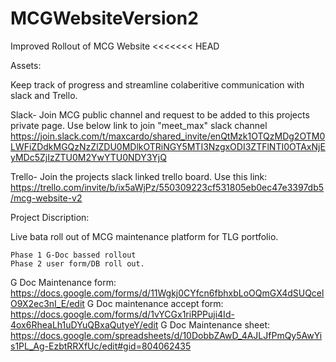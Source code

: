 # MCGWebsiteVersion2
Improved Rollout of MCG Website
<<<<<<< HEAD

Assets:

Keep track of progress and streamline colaberitive communication with slack and Trello.

Slack- Join MCG public channel and request to be added to this projects private page. Use below link to join "meet_max" slack channel
https://join.slack.com/t/maxcardo/shared_invite/enQtMzk1OTQzMDg2OTM0LWFiZDdkMGQzNzZlZDU0MDlkOTRiNGY5MTI3NzgxODI3ZTFlNTI0OTAxNjEyMDc5ZjIzZTU0M2YwYTU0NDY3YjQ

Trello- Join the projects slack linked trello board. Use this link: https://trello.com/invite/b/ix5aWjPz/550309223cf531805eb0ec47e3397db5/mcg-website-v2


Project Discription:

Live bata roll out of MCG maintenance platform for TLG portfolio. 

	Phase 1 G-Doc bassed rollout
	Phase 2 user form/DB roll out.  


G Doc Maintenance form:  https://docs.google.com/forms/d/11Wgkj0CYfcn6fbhxbLoOQmGX4dSUQcelO9X2ec3nI_E/edit
G Doc maintenance accept form: https://docs.google.com/forms/d/1vYCGx1riRPPuji4Id-4ox6RheaLh1uDYuQBxaQutyeY/edit
G Doc Maintenance sheet: https://docs.google.com/spreadsheets/d/10DobbZAwD_4AJLJfPmQy5AwYis1PL_Ag-EzbtRRXfUc/edit#gid=804062435



